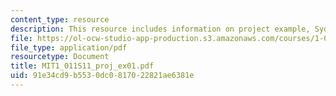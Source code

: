```yaml
---
content_type: resource
description: This resource includes information on project example, Sydney Opera House.
file: https://ol-ocw-studio-app-production.s3.amazonaws.com/courses/1-011-project-evaluation-spring-2011/91e34cd9b5530dc0817022821ae6381e_MIT1_011S11_proj_ex01.pdf
file_type: application/pdf
resourcetype: Document
title: MIT1_011S11_proj_ex01.pdf
uid: 91e34cd9-b553-0dc0-8170-22821ae6381e
---
```

